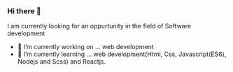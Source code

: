 ### Hi there 👋

I am currently looking for an oppurtunity in the field of Software development


- 🔭 I’m currently working on ... web development
- 🌱 I’m currently learning ...  web development(Html, Css, Javascript(ES6), Nodejs and Scss) and Reactjs.
